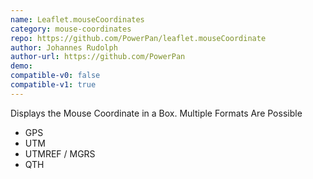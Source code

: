 ```yaml
---
name: Leaflet.mouseCoordinates
category: mouse-coordinates
repo: https://github.com/PowerPan/leaflet.mouseCoordinate
author: Johannes Rudolph
author-url: https://github.com/PowerPan
demo: 
compatible-v0: false
compatible-v1: true
---
```


Displays the Mouse Coordinate in a Box.			Multiple Formats Are Possible			<ul>				<li>GPS</li>				<li>UTM</li>				<li>UTMREF / MGRS</li>				<li>QTH</li>			</ul>
